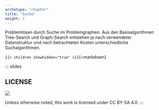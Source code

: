 ```yaml
---
archetype: "chapter"
title: "Suche"
weight: 2
---
```



Problemlösen durch Suche im Problemgraphen. Aus den Basisalgorithmen Tree-Search und Graph-Search
entstehen je nach verwendeter Datenstruktur und nach betrachteten Kosten unterschiedliche Suchalgorithmen.


`{{< children showhidden="true" >}}`{=markdown}







<!-- DO NOT REMOVE - THIS IS A LAST SLIDE TO INDICATE THE LICENSE AND POSSIBLE EXCEPTIONS (IMAGES, ...). -->
::: slides
## LICENSE
![](https://licensebuttons.net/l/by-sa/4.0/88x31.png)

Unless otherwise noted, this work is licensed under CC BY-SA 4.0.
:::
